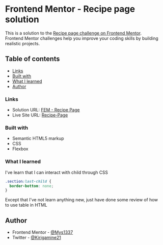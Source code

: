 # Frontend Mentor - Recipe page solution

This is a solution to the [Recipe page challenge on Frontend Mentor](https://www.frontendmentor.io/challenges/recipe-page-KiTsR8QQKm). Frontend Mentor challenges help you improve your coding skills by building realistic projects.

## Table of contents

- [Links](#links)
- [Built with](#built-with)
- [What I learned](#what-i-learned)
- [Author](#author)

### Links

- Solution URL: [FEM - Recipe Page](https://www.frontendmentor.io/solutions/recipe-page-with-html-and-css-zPp5YGAM82)
- Live Site URL: [Recipe-Page](https://mys1337-recipe-page.netlify.app)

### Built with

- Semantic HTML5 markup
- CSS
- Flexbox

### What I learned

I've learn that I can interact with child through CSS

```css
.section:last-child {
  border-bottom: none;
}
```

Except that I've not learn anything new, just have done some review of how to use table in HTML

## Author

- Frontend Mentor - [@Mys1337](https://www.frontendmentor.io/profile/Mys1337)
- Twitter - [@Kirigamine21](https://twitter.com/miarinaly)

